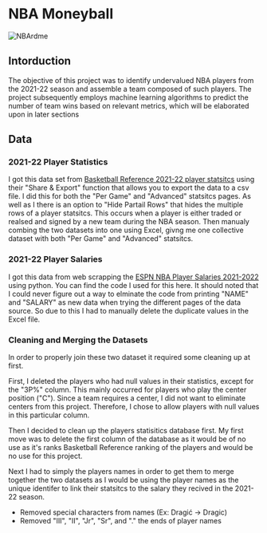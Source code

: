 # NBA Moneyball
![NBArdme](https://user-images.githubusercontent.com/83333358/227303726-1d76941f-0bc2-46e1-ab49-68d693e66896.jpg)

## Intorduction
The objective of this project was to identify undervalued NBA players from the 2021-22 season and assemble a team composed of such players. The project subsequently employs machine learning algorithms to predict the number of team wins based on relevant metrics, which will be elaborated upon in later sections

## Data
### 2021-22 Player Statistics
I got this data set from [Basketball Reference 2021-22 player statsitcs](https://www.basketball-reference.com/leagues/NBA_2022_per_game.html) using their "Share & Export" function that allows you to export the data to a csv file. I did this for both the "Per Game" and "Advanced" statsitcs pages. As well as I there is an option to "Hide Partail Rows" that hides the multiple rows of a player statsitcs. This occurs when a player is either traded or realsed and signed by a new team during the NBA season. Then manualy combing the two datasets into one using Excel, givng me one collective dataset with both "Per Game" and "Advanced" statsitcs.

### 2021-22 Player Salaries
I got this data from web scrapping the [ESPN NBA Player Salaries 2021-2022](http://www.espn.com/nba/salaries/_/year/2022) using python. You can find the code I used for this here. It should noted that I could never figure out a way to elminate the code from printing "NAME" and "SALARY" as new data when trying the different pages of the data source. So due to this I had to manually delete the duplicate values in the Excel file.

### Cleaning and Merging the Datasets
In order to properly join these two dataset it required some cleaning up at first.

First, I deleted the players who had null values in their statistics, except for the "3P%" column. This mainly occurred for players who play the center position ("C"). Since a team requires a center, I did not want to eliminate centers from this project. Therefore, I chose to allow players with null values in this particular column.

Then I decided to clean up the players statisitics database first. My first move was to delete the first column of the database as it would be of no use as it's ranks Basketball Reference ranking of the players and would be no use for this project.

Next I had to simply the players names in order to get them to merge together the two datasets as I would be using the player names as the unique identifer to link their statsitcs to the salary they recived in the 2021-22 season.
 - Removed special characters from names (Ex: Dragić -> Dragic)
 - Removed "III", "II", "Jr", "Sr", and "." the ends of player names

